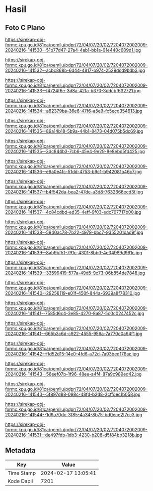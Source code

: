 # Hasil

## Foto C Plano

https://sirekap-obj-formc.kpu.go.id/81ca/pemilu/pdpr/72/04/07/20/02/7204072002009-20240216-141530--51b77d47-27a4-4ab1-bb1a-91e440c689d1.jpg

https://sirekap-obj-formc.kpu.go.id/81ca/pemilu/pdpr/72/04/07/20/02/7204072002009-20240216-141532--acbc868b-6d44-4817-b974-2529dcd9bdb3.jpg

https://sirekap-obj-formc.kpu.go.id/81ca/pemilu/pdpr/72/04/07/20/02/7204072002009-20240216-141533--f4724f6e-3d8a-42fa-b370-3ddcbf632721.jpg

https://sirekap-obj-formc.kpu.go.id/81ca/pemilu/pdpr/72/04/07/20/02/7204072002009-20240216-141534--a82379ba-36e6-47f6-a5e9-fc5ecd354613.jpg

https://sirekap-obj-formc.kpu.go.id/81ca/pemilu/pdpr/72/04/07/20/02/7204072002009-20240216-141535--89a14b18-5b9a-44b1-8473-04d075b5dc69.jpg

https://sirekap-obj-formc.kpu.go.id/81ca/pemilu/pdpr/72/04/07/20/02/7204072002009-20240216-141535--3dc844b3-7cb6-45e4-9e29-8e8ebd5fd425.jpg

https://sirekap-obj-formc.kpu.go.id/81ca/pemilu/pdpr/72/04/07/20/02/7204072002009-20240216-141536--e9a0e4fc-51dd-4753-b9c1-b942081b46c7.jpg

https://sirekap-obj-formc.kpu.go.id/81ca/pemilu/pdpr/72/04/07/20/02/7204072002009-20240216-141537--b4f542da-bea2-47de-a3d8-7632666ecd3f.jpg

https://sirekap-obj-formc.kpu.go.id/81ca/pemilu/pdpr/72/04/07/20/02/7204072002009-20240216-141537--4c84cdbd-ed35-4eff-9f03-edc707717b00.jpg

https://sirekap-obj-formc.kpu.go.id/81ca/pemilu/pdpr/72/04/07/20/02/7204072002009-20240216-141538--5940ac78-7b22-4979-bbc7-9355201dad9f.jpg

https://sirekap-obj-formc.kpu.go.id/81ca/pemilu/pdpr/72/04/07/20/02/7204072002009-20240216-141539--8ab9bf51-791c-4301-8bb0-4e34989d961c.jpg

https://sirekap-obj-formc.kpu.go.id/81ca/pemilu/pdpr/72/04/07/20/02/7204072002009-20240216-141539--33599419-577a-49d5-9c73-06b854de7848.jpg

https://sirekap-obj-formc.kpu.go.id/81ca/pemilu/pdpr/72/04/07/20/02/7204072002009-20240216-141540--29258119-e01f-450f-844a-6939a8f78310.jpg

https://sirekap-obj-formc.kpu.go.id/81ca/pemilu/pdpr/72/04/07/20/02/7204072002009-20240216-141541--7585d6c4-3e85-4270-8a87-5c0c0247452c.jpg

https://sirekap-obj-formc.kpu.go.id/81ca/pemilu/pdpr/72/04/07/20/02/7204072002009-20240216-141541--665b3c6d-c922-4555-956a-7a770c0a94f1.jpg

https://sirekap-obj-formc.kpu.go.id/81ca/pemilu/pdpr/72/04/07/20/02/7204072002009-20240216-141542--ffd52d15-14e0-4fd6-a72d-7a93bed176ac.jpg

https://sirekap-obj-formc.kpu.go.id/81ca/pemilu/pdpr/72/04/07/20/02/7204072002009-20240216-141543--56eef07b-1f96-48ee-a4f4-87a9c989ed42.jpg

https://sirekap-obj-formc.kpu.go.id/81ca/pemilu/pdpr/72/04/07/20/02/7204072002009-20240216-141543--5f897d88-098c-48fd-b2d8-3cffdec1b058.jpg

https://sirekap-obj-formc.kpu.go.id/81ca/pemilu/pdpr/72/04/07/20/02/7204072002009-20240216-141544--1d9a70dc-3f85-4a34-8b75-bd0ece2f7cc3.jpg

https://sirekap-obj-formc.kpu.go.id/81ca/pemilu/pdpr/72/04/07/20/02/7204072002009-20240216-141531--de497fdb-1db3-4230-b208-d5f84bb3218b.jpg


## Metadata

| Key        | Value               |
| ---------- | ------------------- |
| Time Stamp | 2024-02-17 13:05:41 |
| Kode Dapil | 7201                |



